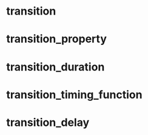 <link type="text/css" rel="stylesheet" href="../../style.css" />

# transition

# transition_property

# transition_duration

# transition_timing_function

# transition_delay
